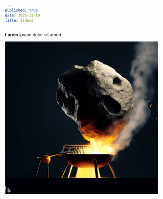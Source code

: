 ```yaml
---
published: true
date: 2025-11-10
title: asdasd
---
```

**Lorem** ipsum dolor sit amed

![](/media/_6dd935a3-a79d-4a57-86f5-ad2015ec7816.jpeg)